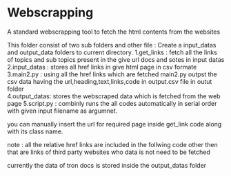 # Webscrapping
A standard webscrapping tool to fetch the html contents from the websites 

This folder consist of two sub folders and other file : 
Create a input_datas and output_data folders to current directory.
1.get_links   : fetch all the links of topics and sub topics present in the give url docs and sotes in input datas 
2.input_datas : stores all href links in give html page in csv formate 
3.main2.py    : using all the href links which are fetched main2.py outpst the csv data having the url,heading,text,links,code in output.csv file in outut folder  
4.output_datas: stores the webscraped data which is fetched from the web page
5.script.py   : combinly runs the all codes automatically in serial order with given input filename as argumnet. 

you can manually insert the url for required page inside get_link code along with its class name.

note : all the relative href links are included in the follwing code other then that are links of third party websites who data is not need to be fetched 

currently the data of tron docs is stored inside the output_datas folder
